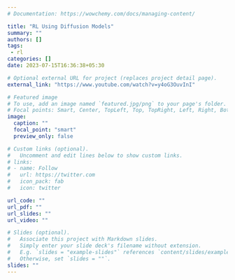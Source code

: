 ```yaml
---
# Documentation: https://wowchemy.com/docs/managing-content/

title: "RL Using Diffusion Models"
summary: ""
authors: []
tags: 
 - rl
categories: []
date: 2023-07-15T16:36:38+05:30

# Optional external URL for project (replaces project detail page).
external_link: "https://www.youtube.com/watch?v=y4oG3OuvInI"

# Featured image
# To use, add an image named `featured.jpg/png` to your page's folder.
# Focal points: Smart, Center, TopLeft, Top, TopRight, Left, Right, BottomLeft, Bottom, BottomRight.
image:
  caption: ""
  focal_point: "smart"
  preview_only: false

# Custom links (optional).
#   Uncomment and edit lines below to show custom links.
# links:
# - name: Follow
#   url: https://twitter.com
#   icon_pack: fab
#   icon: twitter

url_code: ""
url_pdf: ""
url_slides: ""
url_video: ""

# Slides (optional).
#   Associate this project with Markdown slides.
#   Simply enter your slide deck's filename without extension.
#   E.g. `slides = "example-slides"` references `content/slides/example-slides.md`.
#   Otherwise, set `slides = ""`.
slides: ""
---
```

